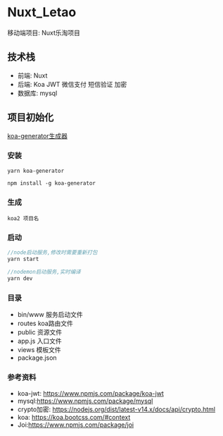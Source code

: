 # Nuxt_Letao
移动端项目: Nuxt乐淘项目

## 技术栈
- 前端: Nuxt
- 后端: Koa JWT 微信支付 短信验证 加密
- 数据库: mysql


## 项目初始化
[koa-generator生成器](https://www.npmjs.com/package/koa-generator)

### 安装
```
yarn koa-generator

npm install -g koa-generator
```

### 生成
```
koa2 项目名
```

### 启动
```js
//node启动服务,修改时需要重新打包
yarn start

//nodemon启动服务,实时编译
yarn dev
```

### 目录
* bin/www  服务启动文件
* routes   koa路由文件
* public   资源文件
* app.js   入口文件
* views    模板文件
* package.json


### 参考资料
* koa-jwt: https://www.npmjs.com/package/koa-jwt
* mysql:https://www.npmjs.com/package/mysql
* crypto加密: https://nodejs.org/dist/latest-v14.x/docs/api/crypto.html
* koa: https://koa.bootcss.com/#context
* Joi:https://www.npmjs.com/package/joi